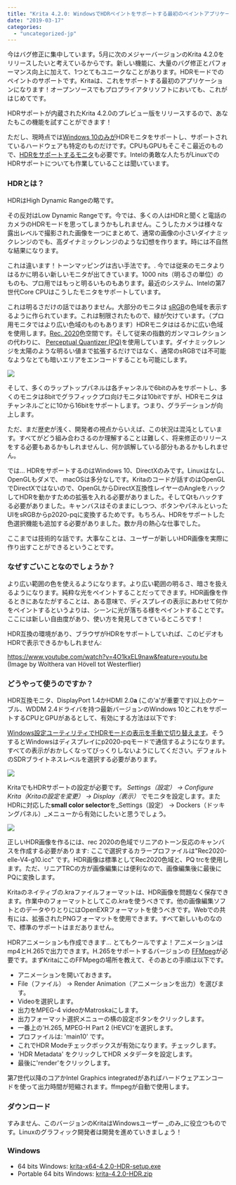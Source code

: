```yaml
---
title: "Krita 4.2.0: WindowsでHDRペイントをサポートする最初のペイントアプリケーション"
date: "2019-03-17"
categories: 
  - "uncategorized-jp"
---
```


今はバグ修正に集中しています。5月に次のメジャーバージョンのKrita 4.2.0をリリースしたいと考えているからです。新しい機能に、大量のバグ修正とパフォーマンス向上に加えて、1つとてもユニークなことがあります。HDRモードでのペイントのサポートです。Kritaは、これをサポートする最初のアプリケーションになります！オープンソースでもプロプライアタリソフトにおいても、これがはじめてです。

HDRサポートが内蔵されたKrita 4.2.0のプレビュー版をリリースするので、あなたもこの機能を試すことができます！

ただし、現時点では[Windows 10のみが](https://support.microsoft.com/en-us/help/4040263/windows-10-hdr-advanced-color-settings)HDRモニタをサポートし、サポートされているハードウェアも特定のものだけです。CPUもGPUもそこそこ最近のもので、[HDRをサポートするモニタ](https://displayhdr.org/certified-products/)も必要です。Intelの勇敢な人たちがLinuxでのHDRサポートについても作業していることは聞いています。

### HDRとは？

HDRはHigh Dynamic Rangeの略です。

その反対はLow Dynamic Rangeです。今では、多くの人はHDRと聞くと電話のカメラのHDRモードを思ってしまうかもしれません。こうしたカメラは様々な露出レベルで撮影された画像を一つにまとめて、通常の画像の小さいダイナミックレンジのでも、高ダイナミックレンジのような幻想を作ります。時には不自然な結果になります。

これは違います！トーンマッピングは古い手法です。. 今では従来のモニタよりはるかに明るい新しいモニタが出てきています。1000 nits（明るさの単位）のものも、プロ用ではもっと明るいものもあります。最近のシステム、Intelの第7世代Core CPUはこうしたモニタをサポートしています。

これは明るさだけの話ではありません。大部分のモニタは [sRGB](https://en.wikipedia.org/wiki/SRGB)の色域を表示するように作られています。これは制限されたもので、緑が欠けています。（プロ用モニタではより広い色域のものもあります）HDRモニタははるかに広い色域を使用します。[Rec. 2020](https://en.wikipedia.org/wiki/Rec._2020)色空間です。そして従来の指数的ガンマコレクションの代わりに、 [Perceptual Quantizer (PQ)](https://en.wikipedia.org/wiki/High-dynamic-range_video#Perceptual_Quantizer)を使用しています。ダイナミックレンジを太陽のような明るい値まで拡張するだけではなく、通常のsRGBでは不可能なようなとても暗いエリアをエンコードすることも可能にします。

[![](/images/posts/2019/image3.png)](https://krita.org/wp-content/uploads/2019/03/image3.png)

そして、多くのラップトップパネルは各チャンネルで6bitのみをサポートし、多くのモニタは8bitでグラフィックプロ向けモニタは10bitですが、HDRモニタはチャンネルごとに10から16bitをサポートします。つまり、グラデーションが向上します。

ただ、まだ歴史が浅く、開発者の視点からいえば、この状況は混沌としています。すべてがどう組み合わさるのか理解することは難しく、将来修正のリリースをする必要もあるかもしれませんし、何か誤解している部分もあるかもしれません。

では... HDRをサポートするのはWindows 10、DirectXのみです。Linuxはなし、OpenGLもダメで、 macOSは多分なしです。Kritaのコードが話すのはOpenGLでDirectXではないので、OpenGLからDirectX互換性レイヤーのAngleをハックしてHDRを動かすための拡張を入れる必要がありました。そしてQtもハックする必要がありました。キャンバスはそのままにしつつ、ボタンやパネルといったUIをsRGBからp2020-pqに変換するためです。もちろん、HDRをサポートした色選択機能も追加する必要がありました。数か月の熱心な仕事でした。

ここまでは技術的な話です。大事なことは、ユーザーが新しいHDR画像を実際に作り出すことができるということです。

### なぜすごいことなのでしょうか？

より広い範囲の色を使えるようになります。より広い範囲の明るさ、暗さを扱えるようになります。純粋な光をペイントすることだってできます。HDR画像を作るときにあなたがすることは、ある意味で、ディスプレイの表示にあわせて何かをペイントするというよりは、シーンに光が落ちる様をペイントすることです。ここには新しい自由度があり、使い方を発見してきているところです！

HDR互換の環境があり、ブラウザがHDRをサポートしていれば、このビデオもHDRで表示できるかもしれません:

https://www.youtube.com/watch?v=4O1kxEL9naw&feature=youtu.be (Image by Wolthera van Hövell tot Westerflier)

### どうやって使うのですか？

HDR互換モニタ、DisplayPort 1.4かHDMI 2.0**a** (この'a'が重要です)以上のケーブル、WDDM 2.4ドライバを持つ最新バージョンのWindows 10とこれをサポートするCPUとGPUがあるとして、有効にする方法は以下です:

[Windows設定ユーティリティでHDRモードの表示を手動で切り替えます](https://support.microsoft.com/en-us/help/4040263/windows-10-hdr-advanced-color-settings)。そうするとWindowsはディスプレイにp2020-pqモードで通信するようになります。すべての表示がおかしくなってびっくりしないようにしてください。デフォルトのSDRブライトネスレベルを選択する必要があります。

[![](/images/posts/2019/hdr_settings.png)](https://krita.org/wp-content/uploads/2019/03/hdr_settings.png)

KritaでもHDRサポートの設定が必要です。 _Settings（設定） → Configure Krita（Kritaの設定を変更） → Display（表示）_ でモニタを設定します。またHDRに対応した**small color selector**を_Settings（設定） → Dockers（ドッキングパネル）_メニューから有効にしたいと思うでしょう。

[![](/images/posts/2019/hdr_krita_settings.png)](https://krita.org/wp-content/uploads/2019/03/hdr_krita_settings.png)

正しいHDR画像を作るには、rec 2020の色域でリニアのトーン反応のキャンバスを作成する必要があります: ここで選択するカラープロファイルは"Rec2020-elle-V4-g10.icc" です。HDR画像は標準としてRec2020色域と、PQ trcを使用します。ただ、リニアTRCの方が画像編集には便利なので、画像編集後に最後にPQに変換します。

Kritaのネイティブの.kraファイルフォーマットは、HDR画像を問題なく保存できます。作業中のフォーマットとしてこの.kraを使うべきです。他の画像編集ソフトとのデータやりとりにはOpenEXRフォーマットを使うべきです。Webでの共有には、拡張されたPNGフォーマットを使用できます。すべて新しいものなので、標準のサポートはまだありません。

HDRアニメーションも作成できます... とてもクールですよ！アニメーションはmp4とH.265で出力できます。H.265をサポートするバージョンの [FFMpeg](https://trac.ffmpeg.org/wiki/Encode/H.265)が必要です。まずKritaにこのFFMpegの場所を教えて、そのあとの手順は以下です。

- アニメーションを開いておきます。
- File（ファイル） → Render Animation（アニメーションを出力）を選びます。
- Videoを選択します。
- 出力をMPEG-4 videoかMatroskaにします。
- 出力フォーマット選択メニューの横の設定ボタンをクリックします。
- 一番上の'H.265, MPEG-H Part 2 (HEVC)'を選択します。
- プロファイルは: 'main10' です。
- これでHDR Modeチェックボックスが有効になります。チェックします。
- 'HDR Metadata' をクリックしてHDR メタデータを設定します。
- 最後に'render'をクリックします。

第7世代以降のコアかIntel Graphics integratedがあればハードウェアエンコードを使って出力時間が短縮されます。ffmpegが自動で使用します。

### ダウンロード

すみません、このバージョンのKritaはWindowsユーザー _のみ_に役立つものです。Linuxのグラフィック開発者は開発を進めていきましょう！

### Windows

- 64 bits Windows: [krita-x64-4.2.0-HDR-setup.exe](https://download.kde.org/unstable/krita/4.2.0-HDR/krita-x64-4.2.0-HDR-setup.exe)
- Portable 64 bits Windows: [krita-4.2.0-HDR.zip](https://download.kde.org/unstable/krita/4.2.0-HDR/krita-x64-4.2.0-HDR.zip)
